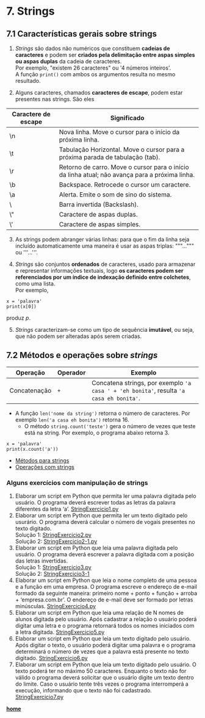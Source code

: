 # 7. Strings 

## 7.1 Características gerais sobre strings
1. *Strings* são dados não numéricos que constituem **cadeias de caracteres** e podem ser **criados pela delimitação entre aspas simples ou aspas duplas** da cadeia de caracteres.  
Por exemplo, "existem 26 caracteres" ou '4 números inteiros'.  
A função `print()` com ambos os argumentos resulta no mesmo resultado.  

2. Alguns caracteres, chamados **caracteres de escape**, podem estar presentes nas strings. São eles

| Caractere de escape | Significado |
| ------------------- | ----------- |
| \n |  Nova linha. Move o cursor para o início da próxima linha. |
| \t | Tabulação Horizontal. Move o cursor para a próxima parada de tabulação (tab). |
| \r | Retorno de carro. Move o cursor para o início da linha atual; não avança para a próxima linha. |
| \b | Backspace. Retrocede o cursor um caractere. |
| \a | Alerta. Emite o som de sino do sistema. |
| \ | Barra invertida (Backslash). |
| \\" | Caractere de aspas duplas. |
| \\' | Caractere de aspas simples. |

3. As strings podem abranger várias linhas: para que o fim da linha seja incluído automaticamente uma maneira é usar as aspas triplas: """...""" ou '''...'''. 

4. *Strings* são conjuntos **ordenados** de caracteres, usado para armazenar e representar informações textuais, logo **os caracteres podem ser referenciados por um índice de indexação definido entre colchetes**, como uma lista.  
Por exemplo,  

```
x = 'palavra'
print(x[0])
``` 
produz *p*.

5. *Strings* caracterizam-se como um tipo de sequência **imutável**, ou seja, que não podem ser alteradas após serem criadas.

## 7.2 Métodos e operações sobre *strings*

| Operação | Operador | Exemplo |
| - | - | - |
| Concatenação | `+` | Concatena strings, por exemplo `'a casa ' + 'eh bonita'`, resulta `'a casa eh bonita'`. |   


- A função `len('nome da string')` retorna o número de caracteres. Por exemplo `len('a casa eh bonita')` retorna 16.   
  - O método `string.count('teste')` gera o número de vezes que teste está na string. Por exemplo, o programa abaixo retorna 3. 
```
x = 'palavra'
print(x.count('a'))
```



- [Métodos para strings](https://docs.python.org/pt-br/3/library/stdtypes.html#textseq)  
- [Operações com strings](https://docs.python.org/pt-br/3/library/string.html?highlight=m%C3%A9todos%20string)

### Alguns exercícios com manipulação de strings
1. Elaborar um script em Python que permita ler uma palavra digitada pelo usuário. O programa deverá escrever todas as letras da palavra diferentes da letra ‘a’.  [StringExercicio1.py](https://github.com/claytonjasilva/prog_exemplos/blob/main/StringExercicio1.py)
2. Elaborar um script em Python que permita ler um texto digitado pelo usurário. O programa deverá calcular o número de vogais presentes no texto digitado.  
Solução 1: [StringExercicio2.py](https://github.com/claytonjasilva/prog_exemplos/blob/main/StringExercicio2.py)  
Solução 2: [StringExercicio2-1.py](https://github.com/claytonjasilva/prog_exemplos/blob/main/StringExercicio2-1.py)
3. Elaborar um script em Python que leia uma palavra digitada pelo usuário. O programa deverá escrever a palavra digitada com a posição das letras invertidas.  
Solução 1: [StringExercicio3.py](https://github.com/claytonjasilva/prog_exemplos/blob/main/StringExercicio3.py)  
Solução 2: [StringExercicio3-1](https://github.com/claytonjasilva/prog_exemplos/blob/main/StringExercicio3-1.py)  
4. Elaborar um script em Python que leia o nome completo de uma pessoa e a função em uma empresa. O programa escreve o endereço de e-mail formado da seguinte maneira: primeiro nome + ponto + função + arroba + ‘empresa.com.br’. O endereço de e-mail deve ser formado por letras minúsculas.
[StringExercicio4.py](https://github.com/claytonjasilva/prog_exemplos/blob/main/StringExercicio4.py)
5. Elaborar um script em Python que leia uma relação de N nomes de alunos digitada pelo usuário. Após cadastrar a relação o usuário poderá digitar uma letra e o programa retornará todos os nomes iniciados com a letra digitada. [StringExercicio5.py](https://github.com/claytonjasilva/prog_exemplos/blob/main/StringExercicio5.py)
6. Elaborar um script em Python que leia um texto digitado pelo usuário. Após digitar o texto, o usuário poderá digitar uma palavra e o programa determinará o número de vezes que a palavra está presente no texto digitado. [StringExercicio6.py](https://github.com/claytonjasilva/prog_exemplos/blob/main/StringExercicio6.py)
7. Elaborar um script em Python que leia um texto digitado pelo usuário. O texto poderá ter no máximo 50 caracteres. Enquanto o texto não for válido o programa deverá solicitar que o usuário digite um texto dentro do limite. Caso o usuário tente três vezes o programa interromperá a execução, informando que o texto não foi cadastrado. [StringExercicio7.py](https://github.com/claytonjasilva/prog_exemplos/blob/main/StringExercicio7.py)

**[home](https://github.com/claytonjasilva/claytonjasilva.github.io/blob/main/progPython_aulas.md)**
